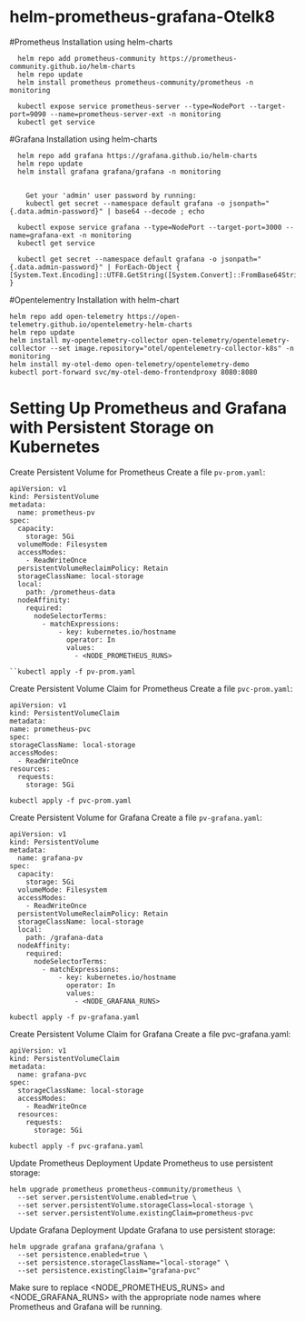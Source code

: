 # helm-prometheus-grafana-Otelk8

#Prometheus Installation using helm-charts
```
  helm repo add prometheus-community https://prometheus-community.github.io/helm-charts
  helm repo update
  helm install prometheus prometheus-community/prometheus -n monitoring
  
  kubectl expose service prometheus-server --type=NodePort --target-port=9090 --name=prometheus-server-ext -n monitoring
  kubectl get service
```

#Grafana Installation using helm-charts
```
  helm repo add grafana https://grafana.github.io/helm-charts 
  helm repo update
  helm install grafana grafana/grafana -n monitoring


	Get your 'admin' user password by running:
	kubectl get secret --namespace default grafana -o jsonpath="{.data.admin-password}" | base64 --decode ; echo

  kubectl expose service grafana --type=NodePort --target-port=3000 --name=grafana-ext -n monitoring
  kubectl get service
  
  kubectl get secret --namespace default grafana -o jsonpath="{.data.admin-password}" | ForEach-Object { [System.Text.Encoding]::UTF8.GetString([System.Convert]::FromBase64String($_)) }
```

#Opentelementry Installation with helm-chart
  ```
  helm repo add open-telemetry https://open-telemetry.github.io/opentelemetry-helm-charts
  helm repo update
  helm install my-opentelemetry-collector open-telemetry/opentelemetry-collector --set image.repository="otel/opentelemetry-collector-k8s" -n monitoring
  helm install my-otel-demo open-telemetry/opentelemetry-demo
  kubectl port-forward svc/my-otel-demo-frontendproxy 8080:8080

  ```

# Setting Up Prometheus and Grafana with Persistent Storage on Kubernetes

Create Persistent Volume for Prometheus
Create a file `pv-prom.yaml`:

  ```
  apiVersion: v1
  kind: PersistentVolume
  metadata:
    name: prometheus-pv
  spec:
    capacity:
      storage: 5Gi
    volumeMode: Filesystem
    accessModes:
      - ReadWriteOnce
    persistentVolumeReclaimPolicy: Retain
    storageClassName: local-storage
    local:
      path: /prometheus-data
    nodeAffinity:
      required:
        nodeSelectorTerms:
          - matchExpressions:
              - key: kubernetes.io/hostname
                operator: In
                values:
                  - <NODE_PROMETHEUS_RUNS>
  ```
  ```
``kubectl apply -f pv-prom.yaml
  ```

Create Persistent Volume Claim for Prometheus
Create a file `pvc-prom.yaml`:
  ```
  apiVersion: v1
kind: PersistentVolumeClaim
metadata:
  name: prometheus-pvc
spec:
  storageClassName: local-storage
  accessModes:
    - ReadWriteOnce
  resources:
    requests:
      storage: 5Gi

  ```
  ```
  kubectl apply -f pvc-prom.yaml
  ```

Create Persistent Volume for Grafana
Create a file `pv-grafana.yaml`:
  ```
  apiVersion: v1
  kind: PersistentVolume
  metadata:
    name: grafana-pv
  spec:
    capacity:
      storage: 5Gi
    volumeMode: Filesystem
    accessModes:
      - ReadWriteOnce
    persistentVolumeReclaimPolicy: Retain
    storageClassName: local-storage
    local:
      path: /grafana-data
    nodeAffinity:
      required:
        nodeSelectorTerms:
          - matchExpressions:
              - key: kubernetes.io/hostname
                operator: In
                values:
                  - <NODE_GRAFANA_RUNS>

  ```
  ```
  kubectl apply -f pv-grafana.yaml
  ```

Create Persistent Volume Claim for Grafana
Create a file pvc-grafana.yaml:
  ```
  apiVersion: v1
  kind: PersistentVolumeClaim
  metadata:
    name: grafana-pvc
  spec:
    storageClassName: local-storage
    accessModes:
      - ReadWriteOnce
    resources:
      requests:
        storage: 5Gi
  ```
  ```
  kubectl apply -f pvc-grafana.yaml
  ```

Update Prometheus Deployment
Update Prometheus to use persistent storage:

  ```
  helm upgrade prometheus prometheus-community/prometheus \
    --set server.persistentVolume.enabled=true \
    --set server.persistentVolume.storageClass=local-storage \
    --set server.persistentVolume.existingClaim=prometheus-pvc
  ```
Update Grafana Deployment
Update Grafana to use persistent storage:
  ```
  helm upgrade grafana grafana/grafana \
    --set persistence.enabled=true \
    --set persistence.storageClassName="local-storage" \
    --set persistence.existingClaim="grafana-pvc"
  ```

Make sure to replace <NODE_PROMETHEUS_RUNS> and <NODE_GRAFANA_RUNS> with the appropriate node names where Prometheus and Grafana will be running.



